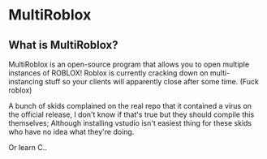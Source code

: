 # MultiRoblox
## What is MultiRoblox?
MultiRoblox is an open-source program that allows you to open multiple instances of ROBLOX!
Roblox is currently cracking down on multi-instancing stuff so your clients will apparently close after some time. (Fuck roblox)

A bunch of skids complained on the real repo that it contained a virus on the official release,
I don't know if that's true but they should compile this themselves; Although installing vstudio isn't easiest thing for these skids who have no idea what they're doing.



Or learn C..
